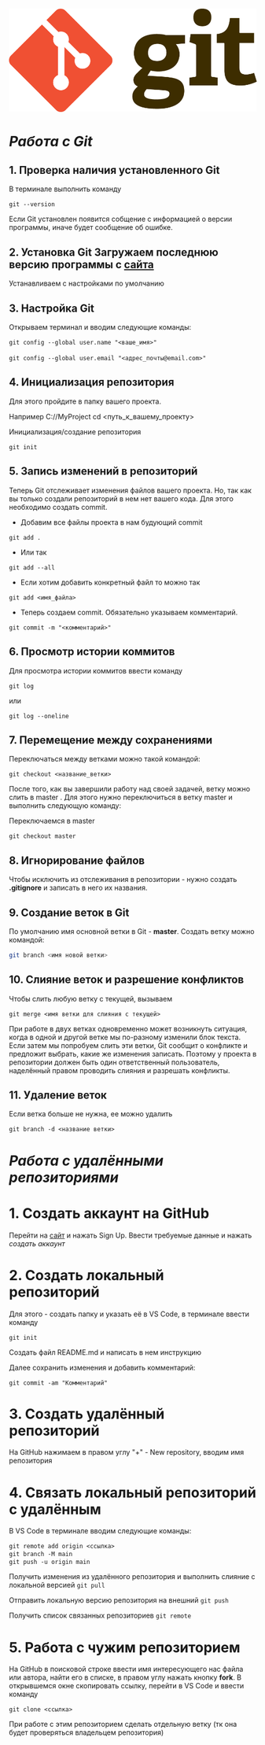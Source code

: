 ![Logo](Git-Logo-2Color.png)
# ***Работа с Git***
## 1. Проверка наличия установленного Git
В терминале выполнить команду
```
git --version
```
Если Git установлен появится собщение с информацией о версии программы, иначе будет сообщение об ошибке.

## 2. Установка Git Загружаем последнюю версию программы с [сайта](http://git-scm.com/downloads)
Устанавливаем с настройками по умолчанию

## 3. Настройка Git
Открываем терминал и вводим следующие команды:
```
git config --global user.name "<ваше_имя>"

git config --global user.email "<адрес_почты@email.com>"
```

## 4. Инициализация репозитория
Для этого пройдите в папку вашего проекта.

Например С://MyProject
cd <путь_к_вашему_проекту>

Инициализация/создание репозитория
```
git init
```
## 5. Запись изменений в репозиторий
Теперь Git отслеживает изменения файлов вашего проекта. Но, так как вы только создали репозиторий в нем нет вашего кода. Для этого необходимо создать commit.

* Добавим все файлы проекта в нам будующий commit
```
git add .
```
* Или так
```
git add --all
```
* Если хотим добавить конкретный файл то можно так
```
git add <имя_файла> 
```
* Теперь создаем commit. Обязательно указываем комментарий.
```
git commit -m "<комментарий>"
```
## 6. Просмотр истории коммитов
Для просмотра истории коммитов ввести команду
```
git log
```
или
```
git log --oneline
```
## 7. Перемещение между сохранениями
Переключаться между ветками можно такой командой:
```
git checkout <название_ветки>
```
После того, как вы завершили работу над своей задачей, ветку можно слить в master . Для этого нужно переключиться в ветку master и выполнить следующую команду:

Переключаемся в master
```
git checkout master
```
## 8. Игнорирование файлов
Чтобы исключить из отслеживания в репозитории - нужно создать **.gitignore** и записать в него их названия.
## 9. Создание веток в Git
По умолчанию имя основной ветки в Git - **master**.
Создать ветку можно командой:
````bash
git branch <имя новой ветки>
````
## 10. Слияние веток и разрешение конфликтов
Чтобы слить любую ветку с текущей, вызываем
````
git merge <имя ветки для слияния с текущей>
````
При работе в двух ветках одновременно может
возникнуть ситуация, когда в одной и другой
ветке мы по-разному изменили блок текста.
Если затем мы попробуем слить эти ветки, Git
сообщит о конфликте и предложит выбрать,
какие же изменения записать. 
Поэтому у проекта в репозитории должен быть один
ответственный пользователь, наделённый правом проводить
слияния и разрешать конфликты.
## 11. Удаление веток
Если ветка больше не нужна, ее можно удалить
````
git branch -d <название ветки>
````

# ***Работа с удалёнными репозиториями***

# 1. Создать аккаунт на GitHub
Перейти на [сайт](https://github.com) и нажать Sign Up.
Ввести требуемые данные и нажать *создать аккаунт*
# 2. Создать локальный репозиторий

Для этого - создать папку и указать её в VS Code,
в терминале ввести команду
````
git init
````
Создать файл README.md и написать в нем инструкцию

Далее сохранить изменения и добавить комментарий:
````
git commit -am "Комментарий"
````
# 3. Создать удалённый репозиторий
На GitHub нажимаем в правом углу "+" - New repository, вводим имя репозитория
# 4. Связать локальный репозиторий с удалённым
В VS Code в терминале вводим следующие команды:
````
git remote add origin <ссылка>
git branch -M main
git push -u origin main
````
Получить изменения из удалённого репозитория и выполнить слияние с локальной версией `git pull`

Отправить локальную версию репозитория на внешний `git push`

Получить список связанных репозиториев `git remote`

# 5. Работа с чужим репозиторием
На GitHub в поисковой строке ввести имя интересующего нас файла или автора, найти его в списке, в правом углу нажать кнопку **fork**.
В открывшемся окне скопировать ссылку, перейти в VS Code и ввести команду
```
git clone <ссылка>
```

При работе с этим репозиторием сделать отдельную ветку (тк она будет проверяться владельцем репозитория)